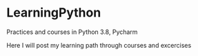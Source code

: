 # LearningPython
Practices and courses in Python 3.8, Pycharm

Here I will post my learning path through courses and excercises
